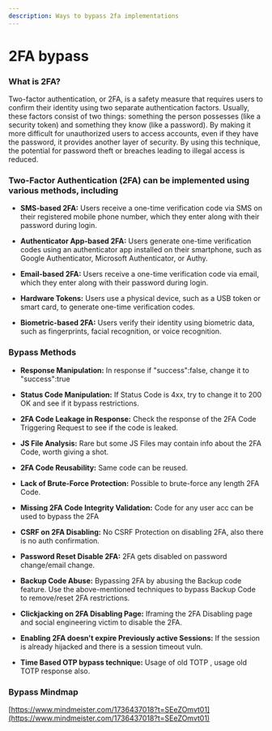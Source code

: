 ```yaml
---
description: Ways to bypass 2fa implementations
---
```


# **2FA bypass** #

### **What is 2FA?** ###

Two-factor authentication, or 2FA, is a safety measure that requires users to confirm their identity using two separate authentication factors. Usually, these factors consist of two things: something the person possesses (like a security token) and something they know (like a password). By making it more difficult for unauthorized users to access accounts, even if they have the password, it provides another layer of security. By using this technique, the potential for password theft or breaches leading to illegal access is reduced.

### **Two-Factor Authentication (2FA) can be implemented using various methods, including** ###

- **SMS-based 2FA:** Users receive a one-time verification code via SMS on their registered mobile phone number, which they enter along with their password during login.

- **Authenticator App-based 2FA:** Users generate one-time verification codes using an authenticator app installed on their smartphone, such as Google Authenticator, Microsoft Authenticator, or Authy.

- **Email-based 2FA:** Users receive a one-time verification code via email, which they enter along with their password during login.

- **Hardware Tokens:** Users use a physical device, such as a USB token or smart card, to generate one-time verification codes.

- **Biometric-based 2FA:** Users verify their identity using biometric data, such as fingerprints, facial recognition, or voice recognition.

### **Bypass Methods** ###

- **Response Manipulation:** In response if "success":false, change it to "success":true

- **Status Code Manipulation:** If Status Code is 4xx, try to change it to 200 OK and see if it bypass restrictions.

- **2FA Code Leakage in Response:** Check the response of the 2FA Code Triggering Request to see if the code is leaked.

- **JS File Analysis:** Rare but some JS Files may contain info about the 2FA Code, worth giving a shot.

- **2FA Code Reusability:** Same code can be reused.

- **Lack of Brute-Force Protection:** Possible to brute-force any length 2FA Code.

- **Missing 2FA Code Integrity Validation:** Code for any user acc can be used to bypass the 2FA

- **CSRF on 2FA Disabling:** No CSRF Protection on disabling 2FA, also there is no auth confirmation.

- **Password Reset Disable 2FA:** 2FA gets disabled on password change/email change.

- **Backup Code Abuse:** Bypassing 2FA by abusing the Backup code feature. Use the above-mentioned techniques to bypass Backup Code to remove/reset 2FA restrictions. 

- **Clickjacking on 2FA Disabling Page:** Iframing the 2FA Disabling page and social engineering victim to disable the 2FA.

- **Enabling 2FA doesn't expire Previously active Sessions:** If the session is already hijacked and there is a session timeout vuln.

- **Time Based OTP bypass technique:** Usage of old TOTP , usage old TOTP response also.

### **Bypass Mindmap** ###

[https://www.mindmeister.com/1736437018?t=SEeZOmvt01](https://www.mindmeister.com/1736437018?t=SEeZOmvt01)